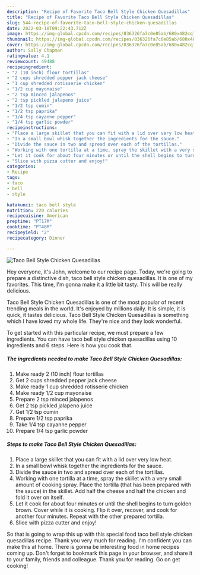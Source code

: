 ```yaml
---
description: "Recipe of Favorite Taco Bell Style Chicken Quesadillas"
title: "Recipe of Favorite Taco Bell Style Chicken Quesadillas"
slug: 544-recipe-of-favorite-taco-bell-style-chicken-quesadillas
date: 2022-03-18T09:22:43.712Z
image: https://img-global.cpcdn.com/recipes/836326fa7c0e85ab/680x482cq70/taco-bell-style-chicken-quesadillas-recipe-main-photo.jpg
thumbnail: https://img-global.cpcdn.com/recipes/836326fa7c0e85ab/680x482cq70/taco-bell-style-chicken-quesadillas-recipe-main-photo.jpg
cover: https://img-global.cpcdn.com/recipes/836326fa7c0e85ab/680x482cq70/taco-bell-style-chicken-quesadillas-recipe-main-photo.jpg
author: Sally Chapman
ratingvalue: 4.1
reviewcount: 49488
recipeingredient:
- "2 (10 inch) flour tortillas"
- "2 cups shredded pepper jack cheese"
- "1 cup shredded rotisserie chicken"
- "1/2 cup mayonaise"
- "2 tsp minced jalapenos"
- "2 tsp pickled jalapeno juice"
- "1/2 tsp cumin"
- "1/2 tsp paprika"
- "1/4 tsp cayanne pepper"
- "1/4 tsp garlic powder"
recipeinstructions:
- "Place a large skillet that you can fit with a lid over very low heat."
- "In a small bowl whisk together the ingredients for the sauce."
- "Divide the sauce in two and spread over each of the tortillas."
- "Working with one tortilla at a time, spray the skillet with a very small amount of cooking spray. Place the tortilla (that has been prepared with the sauce) in the skillet. Add half the cheese and half the chicken and fold it over on itself."
- "Let it cook for about four minutes or until the shell begins to turn golden brown. Cover while it is cooking. Flip it over, recover, and cook for another four minutes. Repeat with the other prepared tortilla."
- "Slice with pizza cutter and enjoy!"
categories:
- Recipe
tags:
- taco
- bell
- style

katakunci: taco bell style 
nutrition: 220 calories
recipecuisine: American
preptime: "PT17M"
cooktime: "PT48M"
recipeyield: "2"
recipecategory: Dinner

---
```



![Taco Bell Style Chicken Quesadillas](https://img-global.cpcdn.com/recipes/836326fa7c0e85ab/680x482cq70/taco-bell-style-chicken-quesadillas-recipe-main-photo.jpg)

Hey everyone, it's John, welcome to our recipe page. Today, we're going to prepare a distinctive dish, taco bell style chicken quesadillas. It is one of my favorites. This time, I'm gonna make it a little bit tasty. This will be really delicious.



Taco Bell Style Chicken Quesadillas is one of the most popular of recent trending meals in the world. It's enjoyed by millions daily. It is simple, it is quick, it tastes delicious. Taco Bell Style Chicken Quesadillas is something which I have loved my whole life. They're nice and they look wonderful.


To get started with this particular recipe, we must prepare a few ingredients. You can have taco bell style chicken quesadillas using 10 ingredients and 6 steps. Here is how you cook that.

<!--inarticleads1-->

##### The ingredients needed to make Taco Bell Style Chicken Quesadillas:

1. Make ready 2 (10 inch) flour tortillas
1. Get 2 cups shredded pepper jack cheese
1. Make ready 1 cup shredded rotisserie chicken
1. Make ready 1/2 cup mayonaise
1. Prepare 2 tsp minced jalapenos
1. Get 2 tsp pickled jalapeno juice
1. Get 1/2 tsp cumin
1. Prepare 1/2 tsp paprika
1. Take 1/4 tsp cayanne pepper
1. Prepare 1/4 tsp garlic powder




<!--inarticleads2-->

##### Steps to make Taco Bell Style Chicken Quesadillas:

1. Place a large skillet that you can fit with a lid over very low heat.
1. In a small bowl whisk together the ingredients for the sauce.
1. Divide the sauce in two and spread over each of the tortillas.
1. Working with one tortilla at a time, spray the skillet with a very small amount of cooking spray. Place the tortilla (that has been prepared with the sauce) in the skillet. Add half the cheese and half the chicken and fold it over on itself.
1. Let it cook for about four minutes or until the shell begins to turn golden brown. Cover while it is cooking. Flip it over, recover, and cook for another four minutes. Repeat with the other prepared tortilla.
1. Slice with pizza cutter and enjoy!




So that is going to wrap this up with this special food taco bell style chicken quesadillas recipe. Thank you very much for reading. I'm confident you can make this at home. There is gonna be interesting food in home recipes coming up. Don't forget to bookmark this page in your browser, and share it to your family, friends and colleague. Thank you for reading. Go on get cooking!
